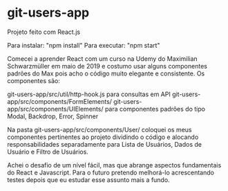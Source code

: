 # git-users-app

Projeto feito com React.js

Para instalar: "npm install"
Para executar: "npm start"

Comecei a aprender React com um curso na Udemy do Maximilian Schwarzmüller em maio de 2019 e costumo usar alguns componentes padrões do Max pois acho o código muito elegante e consistente.
Os componentes são:

git-users-app/src/util/http-hook.js para consultas em API
git-users-app/src/components/FormElements/ 
git-users-app/src/components/UIElements/ para componentes padrões do tipo Modal, Backdrop, Error, Spinner

Na pasta git-users-app/src/components/User/ coloquei os meus componentes pertinentes ao projeto dividindo o código e alocando responsabilidades separadamente para Lista de Usuários, Dados de Usuário e Filtro de Usuários.

Achei o desafio de um nível fácil, mas que abrange aspectos fundamentais do React e Javascript. Para o futuro pretendo melhorá-lo acrescentando testes depois que eu estudar esse assunto mais a fundo.
